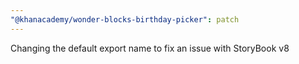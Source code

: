 ```yaml
---
"@khanacademy/wonder-blocks-birthday-picker": patch
---
```


Changing the default export name to fix an issue with StoryBook v8
